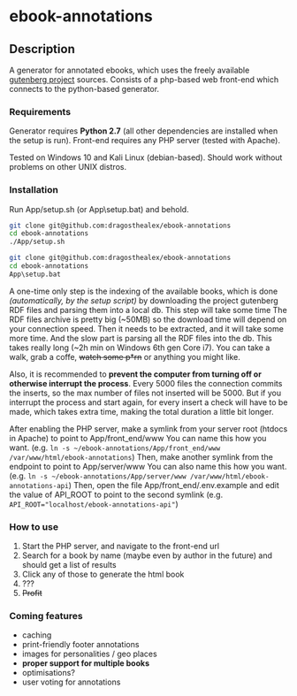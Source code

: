 # ebook-annotations

## Description
A generator for annotated ebooks, which uses the freely available [gutenberg project](https://www.gutenberg.org) sources.
Consists of a php-based web front-end which connects to the python-based generator.

### Requirements
Generator requires **Python 2.7** (all other dependencies are installed when the setup is run).
Front-end requires any PHP server (tested with Apache).

Tested on Windows 10 and Kali Linux (debian-based). Should work without problems on other UNIX distros.

### Installation
Run App/setup.sh (or App\setup.bat) and behold.
```bash
git clone git@github.com:dragosthealex/ebook-annotations
cd ebook-annotations
./App/setup.sh
```
```bash
git clone git@github.com:dragosthealex/ebook-annotations
cd ebook-annotations
App\setup.bat
```

A one-time only step is the indexing of the available books, which is done *(automatically, by the setup script)* by downloading the project gutenberg RDF files and parsing them into a local db. This step will take some time
The RDF files archive is pretty big (~50MB) so the download time will depend on your connection speed. Then it needs to be extracted, and it will take some more time.
And the slow part is parsing all the RDF files into the db. This takes really long (~2h min on Windows 6th gen Core i7).
You can take a walk, grab a coffe, ~~watch some p\*rn~~ or anything you might like.

Also, it is recommended to **prevent the computer from turning off or otherwise interrupt the process**. Every 5000 files the connection commits the inserts, so the max number of files not inserted will be 5000. But if you interrupt the process and start again, for every insert a check will have to be made, which takes extra time, making the total duration a little bit longer.

After enabling the PHP server, make a symlink from your server root (htdocs in Apache) to point to App/front_end/www
You can name this how you want. (e.g. `ln -s ~/ebook-annotations/App/front_end/www /var/www/html/ebook-annotations`)
Then, make another symlink from the endpoint to point to App/server/www
You can also name this how you want. (e.g. `ln -s ~/ebook-annotations/App/server/www /var/www/html/ebook-annotations-api`)
Then, open the file App/front_end/.env.example and edit the value of API_ROOT to point to the second symlink (e.g. `API_ROOT="localhost/ebook-annotations-api"`)


### How to use

1. Start the PHP server, and navigate to the front-end url
2. Search for a book by name (maybe even by author in the future) and should get a list of results
3. Click any of those to generate the html book
4. ???
5. ~~Profit~~


### Coming features

- caching
- print-friendly footer annotations
- images for personalities / geo places
- **proper support for multiple books**
- optimisations?
- user voting for annotations
